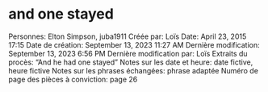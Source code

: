 # and one stayed

Personnes: Elton Simpson, juba1911
Créée par: Loïs
Date: April 23, 2015 17:15
Date de création: September 13, 2023 11:27 AM
Dernière modification: September 13, 2023 6:56 PM
Dernière modification par: Loïs
Extraits du procès: “And he had one stayed”
Notes sur les date et heure: date fictive, heure fictive
Notes sur les phrases échangées: phrase adaptée
Numéro de page des pièces à conviction: page 26